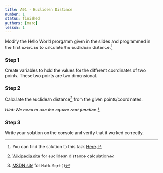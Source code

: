 ```yaml
---
title: A01 - Euclidean Distance
number: 1
status: finished
authors: [marc]
lesson: 1
---
```


Modify the Hello World prorgamm given in the slides and programmed in the first exercise to calculate the eudlidean distance.[^solution]

[^solution]:    
    You can find the solution to this task [Here](https://github.com/satkowski/csharp-solutions/tree/master/lesson_01/A01_euclidean_distance/ExerciseSolution/).

### Step 1

Create variables to hold the values for the different coordinates of two points. These two points are two dimensional.

### Step 2

Calculate the euclidean distance[^euclidian_distance] from the given points/coordinates.

[^euclidian_distance]:
    [Wikipedia site](https://de.wikipedia.org/wiki/Euklidischer_Abstand) for euclidean distance calculation
    
*Hint: We need to use the square root function.*[^sqrt]

[^sqrt]:
    [MSDN site](https://msdn.microsoft.com/de-de/library/system.math.sqrt%28v=vs.90%29.aspx) for `Math.Sqrt()`

### Step 3

Write your solution on the console and verify that it worked correctly.